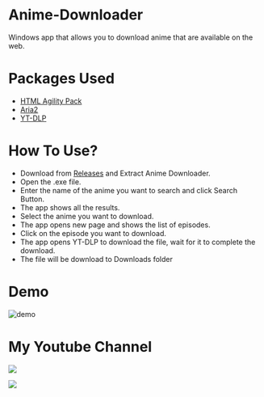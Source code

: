 # Anime-Downloader
 Windows app that allows you to download anime that are available on the web.

# Packages Used
 * [HTML Agility Pack](https://html-agility-pack.net/)
 * [Aria2](https://aria2.github.io/)
 * [YT-DLP](https://github.com/yt-dlp/yt-dlp)

# How To Use?
 * Download from [Releases](https://github.com/henry-richard7/Anime-Downloader/releases) and Extract Anime Downloader.
 * Open the .exe file.
 * Enter the name of the anime you want to search and click Search Button.
 * The app shows all the results.
 * Select the anime you want to download.
 * The app opens new page and shows the list of episodes.
 * Click on the episode you want to download.
 * The app opens YT-DLP to download the file, wait for it to complete the download.
 * The file will be download to Downloads folder

# Demo
![demo](https://github.com/henry-richard7/Anime-Downloader/raw/main/Demo/Demo.gif)

# My Youtube Channel
[![](https://img.shields.io/badge/Subscribe-red?style=for-the-badge&logo=YouTube)](https://www.youtube.com/channel/UCVGasc5jr45eZUpZNHvbtWQ)

[![](https://img.shields.io/youtube/channel/subscribers/UCVGasc5jr45eZUpZNHvbtWQ?style=social)](https://www.youtube.com/channel/UCVGasc5jr45eZUpZNHvbtWQ)
